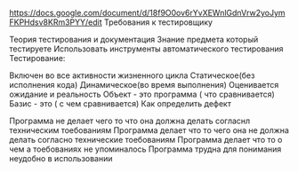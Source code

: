 https://docs.google.com/document/d/18f9O0ov6rYvXEWnlGdnVrw2yoJymFKPHdsv8KRm3PYY/edit
Требования к тестировщику

Теория тестирования и документация
Знание предмета который тестируете
Использовать инструменты автоматического тестирования
Тестирование:

Включен во все активности жизненного цикла
Статическое(без исполнения кода) Динамическое(во время выполнения)
Оценивается ожидание и реальность Объект - это программа ( что сравнивается) Базис - это ( с чем сравнивается)
Как определить дефект

Программа не делает чего то что она должна делать согласнл техническим тоебованиям
Программа делает что то чего она не должна делать согласно технические тоебованиям
Программа делает что то о чем а тоебованиях не упоминалось
Программа трудна для понимания неудобно в использовании
